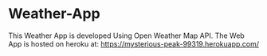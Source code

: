 # Weather-App

This Weather App is developed Using Open Weather Map API. The Web App is hosted on heroku at: https://mysterious-peak-99319.herokuapp.com/ 

